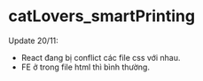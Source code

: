 # catLovers_smartPrinting
Update 20/11:
- React đang bị conflict các file css với nhau.
- FE ở trong file html thì bình thường.
